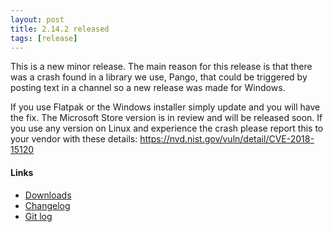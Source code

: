 ```yaml
---
layout: post
title: 2.14.2 released
tags: [release]
---
```


This is a new minor release. The main reason for this release is that there was a
crash found in a library we use, Pango, that could be triggered by posting text
in a channel so a new release was made for Windows.

If you use Flatpak or the Windows installer simply update and you will have the fix.
The Microsoft Store version is in review and will be released soon. If you use any
version on Linux and experience the crash please report this to your vendor
with these details: https://nvd.nist.gov/vuln/detail/CVE-2018-15120

#### Links

- [Downloads](https://hexchat.github.io/downloads.html)
- [Changelog](https://hexchat.readthedocs.org/en/latest/changelog.html)
- [Git log](https://github.com/hexchat/hexchat/compare/v2.14.0...v2.14.2)

